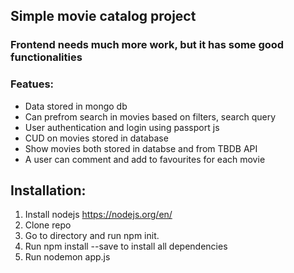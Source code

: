 ## Simple movie catalog project
### Frontend needs much more work, but it has some good functionalities

### Featues:
- Data stored in mongo db
- Can prefrom search in movies based on filters, search query
- User authentication and login using passport js
- CUD on movies stored in database
- Show movies both stored in databse and from TBDB API
- A user can comment and add to favourites for each movie


## Installation:
1. Install nodejs https://nodejs.org/en/
2. Clone repo
3. Go to directory and run npm init. 
4. Run npm install --save to install all dependencies
4. Run nodemon app.js
